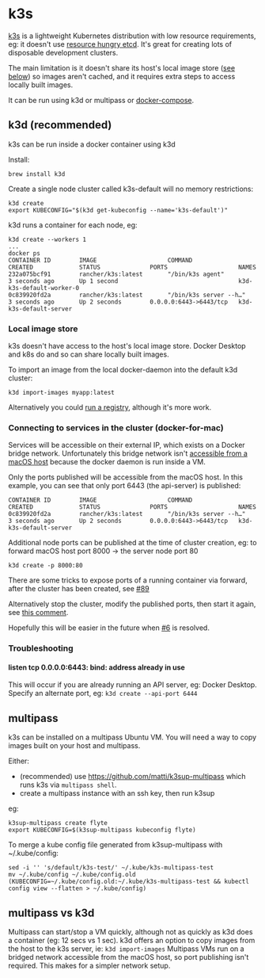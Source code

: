 # k3s

[k3s](https://k3s.io/) is a lightweight Kubernetes distribution with low resource requirements, eg: it doesn't use [resource hungry etcd](https://github.com/etcd-io/etcd/issues/11460). It's great for creating lots of disposable development clusters.

The main limitation is it doesn't share its host's local image store ([see below](#local-image-store)) so images aren't cached, and it requires extra steps to access locally built images.

It can be run using k3d or multipass or [docker-compose](https://gitlab.com/mur-at-public/kube).

## k3d (recommended)

k3s can be run inside a docker container using k3d

Install:
```
brew install k3d
```

Create a single node cluster called k3s-default will no memory restrictions:
``` 
k3d create
export KUBECONFIG="$(k3d get-kubeconfig --name='k3s-default')"
```

k3d runs a container for each node, eg:
```
k3d create --workers 1
...
docker ps
CONTAINER ID        IMAGE                    COMMAND                  CREATED             STATUS              PORTS                    NAMES
232a075bcf91        rancher/k3s:latest       "/bin/k3s agent"         3 seconds ago       Up 1 second                                  k3d-k3s-default-worker-0
0c839920fd2a        rancher/k3s:latest       "/bin/k3s server --h…"   3 seconds ago       Up 2 seconds        0.0.0.0:6443->6443/tcp   k3d-k3s-default-server
```

### Local image store

k3s doesn't have access to the host's local image store. Docker Desktop and k8s do and so can share locally built images.

To import an image from the local docker-daemon into the default k3d cluster:
```
k3d import-images myapp:latest
```

Alternatively you could [run a registry](https://github.com/rancher/k3d/blob/master/docs/registries.md), although it's more work.

### Connecting to services in the cluster (docker-for-mac)

Services will be accessible on their external IP, which exists on a Docker bridge network. Unfortunately this bridge network isn't [accessible from a macOS host](https://docs.docker.com/docker-for-mac/networking/#per-container-ip-addressing-is-not-possible) because the docker daemon is run inside a VM.

Only the ports published will be accessible from the macOS host. In this example, you can see that only port 6443 (the api-server) is published:
```
CONTAINER ID        IMAGE                    COMMAND                  CREATED             STATUS              PORTS                    NAMES
0c839920fd2a        rancher/k3s:latest       "/bin/k3s server --h…"   3 seconds ago       Up 2 seconds        0.0.0.0:6443->6443/tcp   k3d-k3s-default-server
```

Additional node ports can be published at the time of cluster creation, eg: to forward macOS host port 8000 -> the server node port 80  
```
k3d create -p 8000:80
```

There are some tricks to expose ports of a running container via forward, after the cluster has been created, see [#89](https://github.com/rancher/k3d/issues/89)

Alternatively stop the cluster, modify the published ports, then start it again, see [this comment](https://github.com/docker/docker.github.io/issues/4942#issuecomment-435861800).

Hopefully this will be easier in the future when [#6](https://github.com/rancher/k3d/issues/6) is resolved. 

### Troubleshooting

#### listen tcp 0.0.0.0:6443: bind: address already in use

This will occur if you are already running an API server, eg: Docker Desktop.
Specify an alternate port, eg: `k3d create --api-port 6444`

## multipass

k3s can be installed on a multipass Ubuntu VM. You will need a way to copy images built on your host and multipass.

Either:
* (recommended) use https://github.com/matti/k3sup-multipass which runs k3s via `multipass shell`. 
* create a multipass instance with an ssh key, then run k3sup

eg:
```
k3sup-multipass create flyte
export KUBECONFIG=$(k3sup-multipass kubeconfig flyte)
```

To merge a kube config file generated from k3sup-multipass with ~/.kube/config:

```
sed -i '' 's/default/k3s-test/' ~/.kube/k3s-multipass-test
mv ~/.kube/config ~/.kube/config.old
(KUBECONFIG=~/.kube/config.old:~/.kube/k3s-multipass-test && kubectl config view --flatten > ~/.kube/config)
```

## multipass vs k3d

Multipass can start/stop a VM quickly, although not as quickly as k3d does a container (eg: 12 secs vs 1 sec).
k3d offers an option to copy images from the host to the k3s server, ie: `k3d import-images`
Multipass VMs run on a bridged network accessible from the macOS host, so port publishing isn't required. This makes for a simpler network setup.
